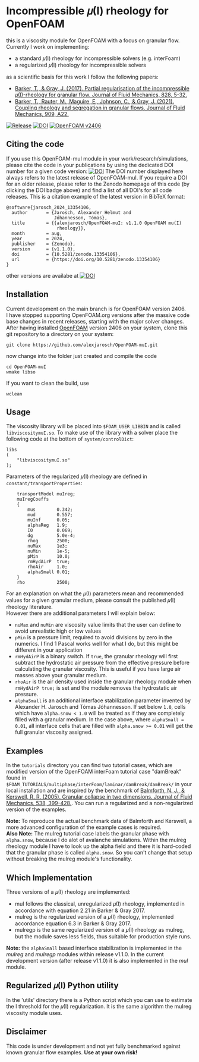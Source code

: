 # Incompressible 𝜇(I) rheology for OpenFOAM

this is a viscosity module for OpenFOAM with a focus on granular flow.
Currently I work on implementing:

* a standard 𝜇(I) rheology for incompressible solvers (e.g. interFoam)
* a regularized 𝜇(I) rheology for incompressible solvers

as a scientific basis for this work I follow the following papers:

* [Barker, T., & Gray, J. (2017). Partial regularisation of the incompressible 𝜇(I)-rheology for granular flow. Journal of Fluid Mechanics, 828, 5-32.](https://doi.org/10.1017/jfm.2017.428)
* [Barker, T., Rauter, M., Maguire, E., Johnson, C., & Gray, J. (2021). Coupling rheology and segregation in granular flows. Journal of Fluid Mechanics, 909, A22.](https://doi.org/10.1017/jfm.2020.973)


[![Release](https://img.shields.io/badge/release-1.1.0-blue.svg)](https://github.com/alexjarosch/OpenFOAM-muI)
[![DOI](https://zenodo.org/badge/DOI/10.5281/zenodo.13354106.svg)](https://doi.org/10.5281/zenodo.13354106)
[![OpenFOAM v2406](https://img.shields.io/badge/OpenFOAM-v2406-brightgreen)](https://openfoam.com/)


## Citing the code

If you use this OpenFOAM-muI module in your work/research/simulations, please cite the code in your publications by using the dedicated DOI number for a given code version: [![DOI](https://zenodo.org/badge/DOI/10.5281/zenodo.13354106.svg)](https://doi.org/10.5281/zenodo.13354106)
The DOI number displayed here always refers to the latest release of OpenFOAM-muI. If you require a DOI for an older release, please refer to the Zenodo homepage of this code (by clicking the DOI badge above) and find a list of all DOI's for all code releases.
This is a citation example of the latest version in BibTeX format:
```
@software{jarosch_2024_13354106,
  author       = {Jarosch, Alexander Helmut and
                  Jóhannesson, Tómas},
  title        = {{alexjarosch/OpenFOAM-muI: v1.1.0 OpenFOAM mu(I) 
                   rheology}},
  month        = aug,
  year         = 2024,
  publisher    = {Zenodo},
  version      = {v1.1.0},
  doi          = {10.5281/zenodo.13354106},
  url          = {https://doi.org/10.5281/zenodo.13354106}
}
```
other versions are availabe at [![DOI](https://zenodo.org/badge/DOI/10.5281/zenodo.13354106.svg)](https://doi.org/10.5281/zenodo.13354106)


## Installation

Current development on the main branch is for OpenFOAM version 2406.  
I have stopped supporting OpenFOAM.org versions after the massive code base changes in recent releases, starting with the major solver changes.  
After having installed [OpenFOAM](https://openfoam.com) version 2406 on your system, clone this git repository to a directory on your system:

```
git clone https://github.com/alexjarosch/OpenFOAM-muI.git
```
now change into the folder just created and compile the code

```
cd OpenFOAM-muI
wmake libso
```
If you want to clean the build, use
```
wclean
```

## Usage

The viscosity library will be placed into `$FOAM_USER_LIBBIN` and is called `libviscositymuI.so`.
To make use of the library with a solver place the following code at the bottom of `system/controlDict`:
```
libs
(
    "libviscositymuI.so"
);
```

Parameters of the regularized 𝜇(I) rheology are defined in `constant/transportProperties`:
```
    transportModel muIreg;
    muIregCoeffs
    {
        mus        0.342;
        mud        0.557;
        muInf      0.05;
        alphaReg   1.9;
        I0         0.069;
        dg         5.0e-4;
        rhog       2500;
        nuMax      1e3;
        nuMin      1e-5;
        pMin       10.0;
        rmHydAirP  true;
        rhoAir     1.0;
        alphaSmall 0.01;
    }
    rho            2500;
```

For an explanation on what the 𝜇(I) parameters mean and recommended values for a given granular medium, please consult the published 𝜇(I) rheology literature.  
However there are additional parameters I will explain below:  
- `nuMax` and `nuMin` are viscosity value limits that the user can define to avoid unrealistic high or low values
- `pMin` is a pressure limit, required to avoid divisions by zero in the numerics. I find 1 Pascal works well for what I do, but this might be different in your application
- `rmHydAirP` is a binary switch. If `true`, the granular rheology will first subtract the hydrostatic air pressure from the effective pressure before calculating the granular viscosity. This is useful if you have large air masses above your granular medium.
- `rhoAir` is the air density used inside the granular rheology module when `rmHydAirP true;` is set and the module removes the hydrostatic air pressure.
- `alphaSmall` is an additional interface stabilization parameter invented by Alexander H. Jarosch and Tómas Jóhannesson. If set below `1.0`, cells which have `alpha.snow < 1.0` will be treated as if they are completely filled with a granular medium. In the case above, where `alphaSmall = 0.01`, all interface cells that are filled with `alpha.snow >= 0.01` will get the full granular viscosity assigned.

## Examples

In the `tutorials` directory you can find two tutorial cases, which are modified version of the OpenFOAM interFoam tutorial case "damBreak" found in `$FOAM_TUTORIALS/multiphase/interFoam/laminar/damBreak/damBreak/` in your local installation and are inspired by the benchmark of [Balmforth, N. J., & Kerswell, R. R. (2005). Granular collapse in two dimensions. Journal of Fluid Mechanics, 538, 399-428.](https://doi.org/10.1017/S0022112005005537). You can run a regularized and a non-regularized version of the examples.

**Note:** To reproduce the actual benchmark data of Balmforth and Kerswell, a more advanced configuration of the example cases is required.  
**Also Note:** The muIreg tutorial case labels the granular phase with `alpha.snow`, because I do alot of avalanche simulations. Within the muIreg rheology module I have to look up the alpha field and there it is hard-coded that the granular phase is called `alpha.snow`. So you can't change that setup without breaking the muIreg module's functionality.

## Which Implementation

Three versions of a 𝜇(I) rheology are implemented:
* muI follows the classical, unregularized 𝜇(I) rheology, implemented in accordance with equation 2.21 in Barker & Gray 2017.
* muIreg is the regularized version of a 𝜇(I) rheology, implemented accordance equation 6.3 in Barker & Gray 2017.
* muIregp is the same regularized version of a 𝜇(I) rheology as muIreg, but the module saves less fields, thus suitable for production style runs.

**Note:** the `alphaSmall` based interface stabilization is implemented in the *muIreg* and *muIregp* modules within release v1.1.0. In the current development version (after release v1.1.0) it is also implemented in the *muI* module.

## Regularized 𝜇(I) Python utility

In the 'utils' directory there is a Python script which you can use to estimate the I threshold for the 𝜇(I) regularization. It is the same algorithm the muIreg viscosity module uses.

## Disclaimer

This code is under development and not yet fully benchmarked against known granular flow examples. **Use at your own risk!**
